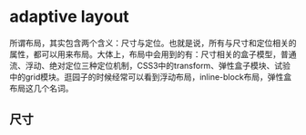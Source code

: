 # adaptive layout

所谓布局，其实包含两个含义：尺寸与定位。也就是说，所有与尺寸和定位相关的属性，都可以用来布局。大体上，布局中会用到的有：尺寸相关的盒子模型，普通流、浮动、绝对定位三种定位机制，CSS3中的transform、弹性盒子模块、试验中的grid模块。逛园子的时候经常可以看到浮动布局，inline-block布局，弹性盒布局这几个名词。

## 尺寸

